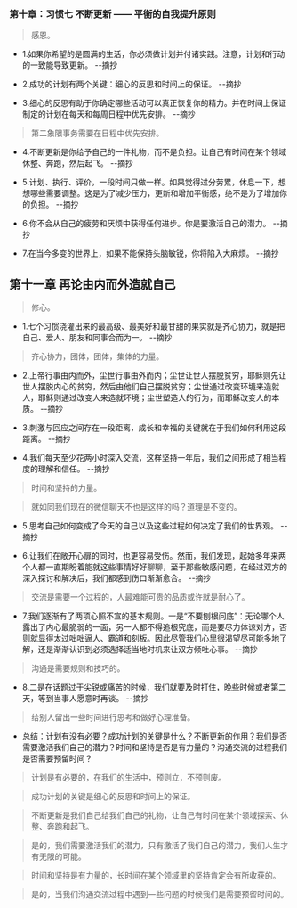 ### 第十章：习惯七  不断更新 —— 平衡的自我提升原则

>感恩。

- 1.如果你希望的是圆满的生活，你必须做计划并付诸实践。注意，计划和行动的一致能导致更新。 --摘抄

- 2.成功的计划有两个关键：细心的反思和时间上的保证。 --摘抄

- 3.细心的反思有助于你确定哪些活动可以真正恢复你的精力。并在时间上保证制定的计划在每天和每周日程中优先安排。 --摘抄

>第二象限事务需要在日程中优先安排。

- 4.不断更新是你给予自己的一件礼物，而不是负担。让自己有时间在某个领域休整、奔跑，然后起飞。 --摘抄

- 5.计划、执行、评价，一段时间只做一样。如果觉得过分劳累，休息一下，想想哪些需要调整。这是为了减少压力，更新和增加平衡感，绝不是为了增加你的负担。 --摘抄

- 6.你不会从自己的疲劳和厌烦中获得任何进步。你是要激活自己的潜力。 --摘抄

- 7.在当今多变的世界上，如果不能保持头脑敏锐，你将陷入大麻烦。 --摘抄

## 第十一章 再论由内而外造就自己

>修心。

- 1.七个习惯浇灌出来的最高级、最美好和最甘甜的果实就是齐心协力，就是把自己、爱人、朋友和同事合而为一。 --摘抄

>齐心协力，团体，团体，集体的力量。

- 2.上帝行事由内而外，尘世行事由外而内；尘世让世人摆脱贫穷，耶稣则先让世人摆脱内心的贫穷，然后由他们自己摆脱贫穷；尘世通过改变环境来造就人，耶稣则通过改变人来造就环境；尘世塑造人的行为，而耶稣改变人的本质。 --摘抄

- 3.刺激与回应之间存在一段距离，成长和幸福的关键就在于我们如何利用这段距离。 --摘抄

- 4.我们每天至少花两小时深入交流，这样坚持一年后，我们之间形成了相当程度的理解和信任。 --摘抄

>时间和坚持的力量。

>就如同我们现在的微信聊天不也是这样的吗？道理是不变的。

- 5.思考自己如何变成了今天的自己以及这些过程如何决定了我们的世界观。 --摘抄

- 6.让我们在敞开心扉的同时，也更容易受伤。然而，我们发现，起始多年来两个人都一直期盼着能就这些事情好好聊聊，至于那些敏感问题，在经过双方的深入探讨和解决后，我们都感到伤口渐渐愈合。 --摘抄

>交流是需要一个过程的，人最难能可贵的品质或许就是耐心了。

- 7.我们逐渐有了两项心照不宣的基本规则。一是“不要刨根问底”：无论哪个人露出了内心最脆弱的一面，另一人都不得追根究底，而是要尽力体谅对方，否则就显得太过咄咄逼人、霸道和刻板。因此尽管我们心里很渴望尽可能多地了解，还是渐渐认识到必须选择适当地时机来让双方倾吐心事。 --摘抄

>沟通是需要规则和技巧的。

- 8.二是在话题过于尖锐或痛苦的时候，我们就要及时打住，晚些时候或者第二天，等到当事人愿意时再谈。 --摘抄

>给别人留出一些时间进行思考和做好心理准备。

- 总结：计划有没有必要？成功计划的关键是什么？不断更新的作用？我们是否需要激活我们自己的潜力？时间和坚持是否是有力量的？沟通交流的过程我们是否需要预留时间？

>计划是有必要的，在我们的生活中，预则立，不预则废。

>成功计划的关键是细心的反思和时间上的保证。

>不断更新是我们自己给我们自己的礼物，让自己有时间在某个领域探索、休整、奔跑和起飞。

>是的，我们需要激活我们的潜力，只有激活了我们自己的潜力，我们人生才有无限的可能。

>时间和坚持是有力量的，长时间在某个领域里的坚持肯定会有所收获的。

>是的，当我们沟通交流过程中遇到一些问题的时候我们是需要预留时间的。
